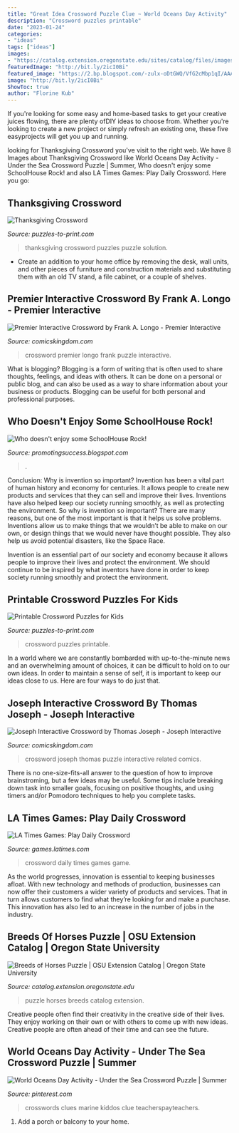 ```yaml
---
title: "Great Idea Crossword Puzzle Clue ~ World Oceans Day Activity"
description: "Crossword puzzles printable"
date: "2023-01-24"
categories:
- "ideas"
tags: ["ideas"]
images:
- "https://catalog.extension.oregonstate.edu/sites/catalog/files/images/pubcovers/4-h1306.jpg"
featuredImage: "http://bit.ly/2icI0Bi"
featured_image: "https://2.bp.blogspot.com/-zulx-oDtGWQ/VfG2cMbp1qI/AAAAAAAAEzs/ZLuZQ_1e84w/s1600/Slide2.JPG"
image: "http://bit.ly/2icI0Bi"
ShowToc: true
author: "Florine Kub"
---
```



If you're looking for some easy and home-based tasks to get your creative juices flowing, there are plenty ofDIY ideas to choose from. Whether you're looking to create a new project or simply refresh an existing one, these five easyprojects will get you up and running.

	

		
looking for Thanksgiving Crossword you've visit to the right web. We have 8 Images about Thanksgiving Crossword like World Oceans Day Activity - Under the Sea Crossword Puzzle | Summer, Who doesn&#039;t enjoy some SchoolHouse Rock! and also LA Times Games: Play Daily Crossword. Here you go:
		
    
## Thanksgiving Crossword

<img loading=lazy src="https://www.puzzles-to-print.com/image-files/thanksgiving-crossword-solution.gif" onerror="this.onerror=null;this.src='https://tse2.mm.bing.net/th?id=OIP.DYJ13qnOcud-QA8mEbZoggHaJ4&amp;pid=15.1';" alt="Thanksgiving Crossword">

_Source: puzzles-to-print.com_

>thanksgiving crossword puzzles puzzle solution. 

	

- Create an addition to your home office by removing the desk, wall units, and other pieces of furniture and construction materials and substituting them with an old TV stand, a file cabinet, or a couple of shelves.

    
## Premier Interactive Crossword By Frank A. Longo - Premier Interactive

<img loading=lazy src="http://bit.ly/2gTw9Lo" onerror="this.onerror=null;this.src='https://tse2.mm.bing.net/th?id=OIP.J8IKdgGd-gLn6RC-_XqgCQHaK7&amp;pid=15.1';" alt="Premier Interactive Crossword by Frank A. Longo - Premier Interactive">

_Source: comicskingdom.com_

>crossword premier longo frank puzzle interactive. 

	

What is blogging?
Blogging is a form of writing that is often used to share thoughts, feelings, and ideas with others. It can be done on a personal or public blog, and can also be used as a way to share information about your business or products. Blogging can be useful for both personal and professional purposes.

    
## Who Doesn&#039;t Enjoy Some SchoolHouse Rock!

<img loading=lazy src="https://2.bp.blogspot.com/-zulx-oDtGWQ/VfG2cMbp1qI/AAAAAAAAEzs/ZLuZQ_1e84w/s1600/Slide2.JPG" onerror="this.onerror=null;this.src='https://tse2.mm.bing.net/th?id=OIP.r626nV7UhP_iDZDHbYX-EgHaJ4&amp;pid=15.1';" alt="Who doesn&#039;t enjoy some SchoolHouse Rock!">

_Source: promotingsuccess.blogspot.com_

>. 

	

Conclusion: Why is invention so important?
Invention has been a vital part of human history and economy for centuries. It allows people to create new products and services that they can sell and improve their lives. Inventions have also helped keep our society running smoothly, as well as protecting the environment.
So why is invention so important? There are many reasons, but one of the most important is that it helps us solve problems. Inventions allow us to make things that we wouldn’t be able to make on our own, or design things that we would never have thought possible. They also help us avoid potential disasters, like the Space Race.

 Invention is an essential part of our society and economy because it allows people to improve their lives and protect the environment. We should continue to be inspired by what inventors have done in order to keep society running smoothly and protect the environment.

    
## Printable Crossword Puzzles For Kids

<img loading=lazy src="https://www.puzzles-to-print.com/image-files/crossword-puzzles-for-kids.gif" onerror="this.onerror=null;this.src='https://tse3.mm.bing.net/th?id=OIP.MVZ2bAwxrDrcSMOmUmSDDwHaJ4&amp;pid=15.1';" alt="Printable Crossword Puzzles for Kids">

_Source: puzzles-to-print.com_

>crossword puzzles printable. 

	

In a world where we are constantly bombarded with up-to-the-minute news and an overwhelming amount of choices, it can be difficult to hold on to our own ideas. In order to maintain a sense of self, it is important to keep our ideas close to us. Here are four ways to do just that.

    
## Joseph Interactive Crossword By Thomas Joseph - Joseph Interactive

<img loading=lazy src="http://bit.ly/2icI0Bi" onerror="this.onerror=null;this.src='https://tse2.mm.bing.net/th?id=OIP.pwBY-HPG60pLGX2mppWZrQAAAA&amp;pid=15.1';" alt="Joseph Interactive Crossword by Thomas Joseph - Joseph Interactive">

_Source: comicskingdom.com_

>crossword joseph thomas puzzle interactive related comics. 

	

There is no one-size-fits-all answer to the question of how to improve brainstroming, but a few ideas may be useful. Some tips include breaking down task into smaller goals, focusing on positive thoughts, and using timers and/or Pomodoro techniques to help you complete tasks.

    
## LA Times Games: Play Daily Crossword

<img loading=lazy src="http://amsarkadium-a.akamaihd.net/assets/global/game/html5-crossword/8ba79832-254b-4cc1-93a6-a5445c12a279/300x300.jpg" onerror="this.onerror=null;this.src='https://tse3.mm.bing.net/th?id=OIP.WX7nPgsHW_yn01OcDXSaTwAAAA&amp;pid=15.1';" alt="LA Times Games: Play Daily Crossword">

_Source: games.latimes.com_

>crossword daily times games game. 

	

As the world progresses, innovation is essential to keeping businesses afloat. With new technology and methods of production, businesses can now offer their customers a wider variety of products and services. That in turn allows customers to find what they’re looking for and make a purchase. This innovation has also led to an increase in the number of jobs in the industry.

    
## Breeds Of Horses Puzzle | OSU Extension Catalog | Oregon State University

<img loading=lazy src="https://catalog.extension.oregonstate.edu/sites/catalog/files/images/pubcovers/4-h1306.jpg" onerror="this.onerror=null;this.src='https://tse4.mm.bing.net/th?id=OIP.SgQePnNY1EDsL_by_YEn-wHaFu&amp;pid=15.1';" alt="Breeds of Horses Puzzle | OSU Extension Catalog | Oregon State University">

_Source: catalog.extension.oregonstate.edu_

>puzzle horses breeds catalog extension. 

	

Creative people often find their creativity in the creative side of their lives. They enjoy working on their own or with others to come up with new ideas. Creative people are often ahead of their time and can see the future.

    
## World Oceans Day Activity - Under The Sea Crossword Puzzle | Summer

<img loading=lazy src="https://i.pinimg.com/736x/eb/f2/0a/ebf20a50f4d730f64558dcb7bfd4a71b.jpg" onerror="this.onerror=null;this.src='https://tse4.mm.bing.net/th?id=OIP.u4A5dVtODdRpK_4QSkqz7AAAAA&amp;pid=15.1';" alt="World Oceans Day Activity - Under the Sea Crossword Puzzle | Summer">

_Source: pinterest.com_

>crosswords clues marine kiddos clue teacherspayteachers. 

	

1. Add a porch or balcony to your home.

